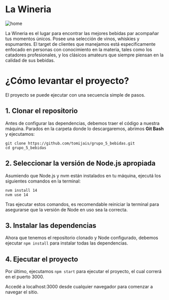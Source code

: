 # La Wineria
![home](https://github.com/user-attachments/assets/91aad376-00c0-4379-a751-0a622dfea170)

  La Wineria es el lugar para encontrar las mejores bebidas par acompañar tus momentos únicos. Posee una selección de vinos, whiskies y espumantes. El target de clientes que manejamos está especificamente enfocado en personas con conocimiento en la materia, tales como los catadores profesionales, y los clásicos amateurs que siempre piensan en la calidad de sus bebidas.

# ¿Cómo levantar el proyecto?
  El proyecto se puede ejecutar con una secuencia simple de pasos.

  ## 1. Clonar el repositorio
  Antes de configurar las dependencias, debemos traer el código a nuestra máquina.
  Parados en la carpeta donde lo descargaremos, abrimos **Git Bash** y ejecutamos:
  
  ```
  git clone https://github.com/tomijais/grupo_5_bebidas.git
  cd grupo_5_bebidas
  ```

  ## 2. Seleccionar la versión de Node.js apropiada
  Asumiendo que Node.js y nvm están instalados en tu máquina, ejecutá los siguientes      comandos en la terminal:
```
nvm install 14
nvm use 14
```
Tras ejecutar estos comandos, es recomendable reiniciar la terminal para asegurarse que la versión de Node en uso sea la correcta.
  ## 3. Instalar las dependencias
  Ahora que tenemos el repositorio clonado y Node configurado, debemos ejecutar ```npm install``` para instalar todas las dependencias.
  ## 4. Ejecutar el proyecto
  Por último, ejecutamos ```npm start``` para ejecutar el proyecto, el cual correrá en el puerto 3000.
  
  Accedé a localhost:3000 desde cualquier navegador para comenzar a navegar el sitio.
